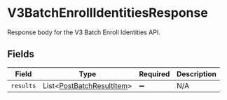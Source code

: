 # V3BatchEnrollIdentitiesResponse

Response body for the V3 Batch Enroll Identities API.


## Fields

| Field                                                                        | Type                                                                         | Required                                                                     | Description                                                                  |
| ---------------------------------------------------------------------------- | ---------------------------------------------------------------------------- | ---------------------------------------------------------------------------- | ---------------------------------------------------------------------------- |
| `results`                                                                    | List\<[PostBatchResultItem](../../models/components/PostBatchResultItem.md)> | :heavy_minus_sign:                                                           | N/A                                                                          |